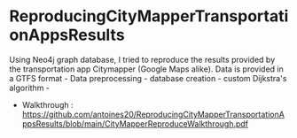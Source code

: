 # ReproducingCityMapperTransportationAppsResults
Using Neo4j graph database, I tried to reproduce the results provided by the transportation app Citymapper (Google Maps alike).
Data is provided in a GTFS format  -
Data preprocessing -
database creation -
custom Dijkstra's algorithm -
- Walkthrough : https://github.com/antoines20/ReproducingCityMapperTransportationAppsResults/blob/main/CityMapperReproduceWalkthrough.pdf
